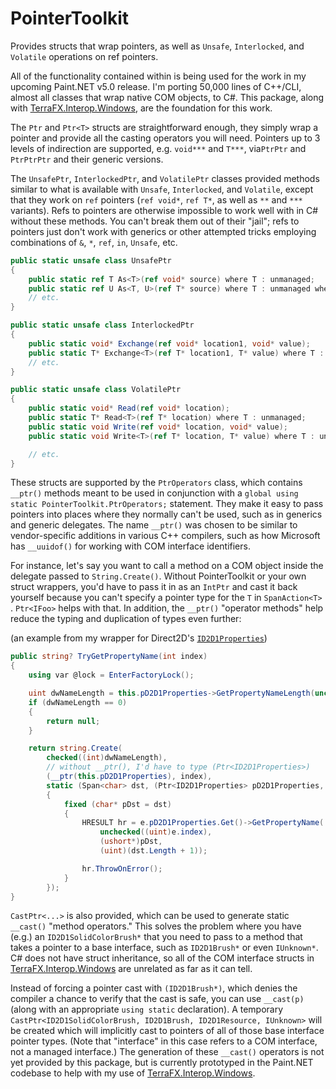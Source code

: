 # PointerToolkit
Provides structs that wrap pointers, as well as `Unsafe`, `Interlocked`, and `Volatile` operations on ref pointers. 

All of the functionality contained within is being used for the work in my upcoming Paint.NET v5.0 release. I'm porting 50,000 lines of C++/CLI, almost all classes that wrap native COM objects, to C#. This package, along with [TerraFX.Interop.Windows](https://github.com/terrafx/terrafx.interop.windows), are the foundation for this work.

The `Ptr` and `Ptr<T>` structs are straightforward enough, they simply wrap a pointer and provide all the casting operators you will need. Pointers up to 3 levels of indirection are supported, e.g. `void***` and `T***`, via`PtrPtr` and `PtrPtrPtr` and their generic versions.

The `UnsafePtr`, `InterlockedPtr`, and `VolatilePtr` classes provided methods similar to what is available with `Unsafe`, `Interlocked`, and `Volatile`, except that they work on `ref` pointers (`ref void*`, `ref T*`, as well as `**` and `***` variants). Refs to pointers are otherwise impossible to work well with in C# without these methods. You can't break them out of their "jail"; refs to pointers just don't work with generics or other attempted tricks employing combinations of `&`, `*`, `ref`, `in`, `Unsafe`, etc.

```cs
public static unsafe class UnsafePtr
{
    public static ref T As<T>(ref void* source) where T : unmanaged;
    public static ref U As<T, U>(ref T* source) where T : unmanaged where U : unmanaged;
    // etc.
}

public static unsafe class InterlockedPtr
{
    public static void* Exchange(ref void* location1, void* value);
    public static T* Exchange<T>(ref T* location1, T* value) where T : unmanaged;
    // etc.
}

public static unsafe class VolatilePtr
{
    public static void* Read(ref void* location);
    public static T* Read<T>(ref T* location) where T : unmanaged;
    public static void Write(ref void* location, void* value);
    public static void Write<T>(ref T* location, T* value) where T : unmanaged;

    // etc.
}
```

These structs are supported by the `PtrOperators` class, which contains `__ptr()` methods meant to be used in conjunction with a `global using static PointerToolkit.PtrOperators;` statement. They make it easy to pass pointers into places where they normally can't be used, such as in generics and generic delegates. The name `__ptr()` was chosen to be similar to vendor-specific additions in various C++ compilers, such as how Microsoft has `__uuidof()` for working with COM interface identifiers.

For instance, let's say you want to call a method on a COM object inside the delegate passed to `String.Create()`. Without PointerToolkit or your own struct wrappers, you'd have to pass it in as an `IntPtr` and cast it back yourself because you can't specify a pointer type for the `T` in `SpanAction<T>` . `Ptr<IFoo>` helps with that. In addition, the `__ptr()` "operator methods" help reduce the typing and duplication of types even further:

(an example from my wrapper for Direct2D's [`ID2D1Properties`](https://docs.microsoft.com/en-us/windows/win32/api/d2d1_1/nn-d2d1_1-id2d1properties))
```cs
public string? TryGetPropertyName(int index)
{
    using var @lock = EnterFactoryLock();

    uint dwNameLength = this.pD2D1Properties->GetPropertyNameLength(unchecked((uint)index));
    if (dwNameLength == 0)
    {
        return null;
    }

    return string.Create(
        checked((int)dwNameLength),        
        // without __ptr(), I'd have to type (Ptr<ID2D1Properties>)
        (__ptr(this.pD2D1Properties), index), 
        static (Span<char> dst, (Ptr<ID2D1Properties> pD2D1Properties, int index) e) =>
        {
            fixed (char* pDst = dst)
            {
                HRESULT hr = e.pD2D1Properties.Get()->GetPropertyName(
                    unchecked((uint)e.index),
                    (ushort*)pDst,
                    (uint)(dst.Length + 1));

                hr.ThrowOnError();
            }
        });
}
```

`CastPtr<...>` is also provided, which can be used to generate static `__cast()` "method operators." This solves the problem where you have (e.g.) an `ID2D1SolidColorBrush*` that you need to pass to a method that takes a pointer to a base interface, such as `ID2D1Brush*` or even `IUnknown*`. C# does not have struct inheritance, so all of the COM interface structs in [TerraFX.Interop.Windows](https://github.com/terrafx/terrafx.interop.windows) are unrelated as far as it can tell.

Instead of forcing a pointer cast with `(ID2D1Brush*)`, which denies the compiler a chance to verify that the cast is safe, you can use `__cast(p)` (along with an appropriate `using static` declaration). A temporary `CastPtr<ID2D1SolidColorBrush, ID2D1Brush, ID2D1Resource, IUnknown>` will be created which will implicitly cast to pointers of all of those base interface pointer types. (Note that "interface" in this case refers to a COM interface, not a managed interface.) The generation of these `__cast()` operators is not yet provided by this package, but is currently prototyped in the Paint.NET codebase to help with my use of [TerraFX.Interop.Windows](https://github.com/terrafx/terrafx.interop.windows).

